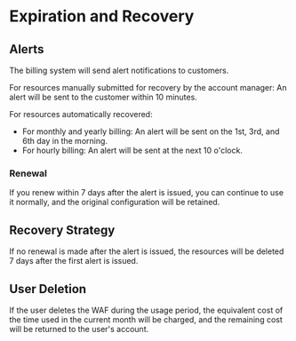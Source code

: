 # Expiration and Recovery

## Alerts

The billing system will send alert notifications to customers.

For resources manually submitted for recovery by the account manager: An alert will be sent to the customer within 10 minutes.

For resources automatically recovered:

- For monthly and yearly billing: An alert will be sent on the 1st, 3rd, and 6th day in the morning.
- For hourly billing: An alert will be sent at the next 10 o'clock.

### Renewal

If you renew within 7 days after the alert is issued, you can continue to use it normally, and the original configuration will be retained.

## Recovery Strategy

If no renewal is made after the alert is issued, the resources will be deleted 7 days after the first alert is issued.

## User Deletion

If the user deletes the WAF during the usage period, the equivalent cost of the time used in the current month will be charged, and the remaining cost will be returned to the user's account.
